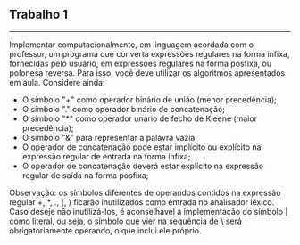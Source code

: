 ## Trabalho 1
___

Implementar computacionalmente, em linguagem acordada com o professor, um programa que converta expressões regulares na forma infixa, fornecidas pelo usuário, em expressões regulares na forma posfixa, ou polonesa reversa. 
Para isso, você deve utilizar os algoritmos apresentados em aula. Considere ainda:

- O símbolo "+" como operador binário de união (menor precedência);
- O símbolo "." como operador binário de concatenação;
- O símbolo "*" como operador unário de fecho de Kleene (maior
precedência);
- O símbolo "&" para representar a palavra vazia;
- O operador de concatenação pode estar implícito ou explícito na
expressão regular de entrada na forma infixa;
- O operador de concatenação deverá estar explícito na expressão regular
de saída na forma posfixa;


Observação: os símbolos diferentes de operandos contidos na expressão regular +, *, ., (, ) ficarão inutilizados como entrada no analisador léxico. Caso deseje não inutilizá-los, é aconselhável a implementação do símbolo | como literal, ou seja, o símbolo que vier na sequência de \ será obrigatoriamente operando, o que inclui ele próprio.
